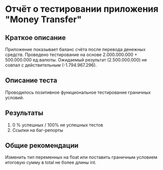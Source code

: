 # Отчёт о тестировании приложения "Money Transfer"

## Краткое описание

Приложение показывает баланс счёта после перевода денежных средств.
Проведено тестирование на основе 2.000.000.000 + 500.000.000 ед.валюты. Ожидаемый результат (2.500.000.000) не совпал с действительным (-1.794.967.296).

## Описание теста

Проводилось позитивное функциональное тестирование граничных условий. 

## Результаты

1. 0 % успешных / 100% не успешных тестов
2. Ссылки на баг-репорты

## Общие рекомендации

Изменить тип переменных на float или поставить граничным условием итоговую сумму в total не более длины int.
